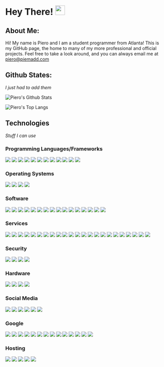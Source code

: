 # Hey There! <img src="https://raw.githubusercontent.com/MartinHeinz/MartinHeinz/master/wave.gif" width="30px">

## About Me: 
Hi! My name is Piero and I am a student programmer from Atlanta! This is my GitHub page, the home to many of my more professional and official projects. Feel free to take a look around, and you can always email me at [piero@piemadd.com](mailto:piero@piemadd.com)

## Github States:
*I just had to add them*

![Piero's Github Stats](https://github-readme-stats.vercel.app/api?username=pieromqwerty&show_icons=true)

![Piero's Top Langs](https://github-readme-stats.vercel.app/api/top-langs/?username=pieromqwerty)

## Technologies
*Stuff I can use*

### Programming Languages/Frameworks
![](https://img.shields.io/badge/C++-Language-informational?style=flat&logo=c++&logoColor=white&color=cc443f)
![](https://img.shields.io/badge/CSS3-Language-informational?style=flat&logo=css3&logoColor=white&color=cc443f)
![](https://img.shields.io/badge/Flask-Framework-informational?style=flat&logo=flask&logoColor=white&color=cc443f)
![](https://img.shields.io/badge/HTML5-Language-informational?style=flat&logo=html5&logoColor=white&color=cc443f)
![](https://img.shields.io/badge/JS-Language-informational?style=flat&logo=javascript&logoColor=white&color=cc443f)
![](https://img.shields.io/badge/Jekyll-Framework-informational?style=flat&logo=jekyll&logoColor=white&color=cc443f)
![](https://img.shields.io/badge/MarkDown-Language-informational?style=flat&logo=markdown&logoColor=white&color=cc443f)
![](https://img.shields.io/badge/Node.js-Language-informational?style=flat&logo=node.js&logoColor=white&color=cc443f)
![](https://img.shields.io/badge/OpenSourceInitiative-Framework-informational?style=flat&logo=opensourceinitiative&logoColor=white&color=cc443f)
![](https://img.shields.io/badge/Python-Language-informational?style=flat&logo=python&logoColor=white&color=cc443f)
![](https://img.shields.io/badge/PyTorch-Framework-informational?style=flat&logo=pytorch&logoColor=white&color=cc443f)
![](https://img.shields.io/badge/Rust-Language-informational?style=flat&logo=rust&logoColor=white&color=cc443f)

### Operating Systems
![](https://img.shields.io/badge/Debian-<WORD_ON_RIGHT>-informational?style=flat&logo=debian&logoColor=white&color=cc8f3f)
![](https://img.shields.io/badge/Linux-<WORD_ON_RIGHT>-informational?style=flat&logo=linux&logoColor=white&color=cc8f3f)
![](https://img.shields.io/badge/Ubuntu-<WORD_ON_RIGHT>-informational?style=flat&logo=ubuntu&logoColor=white&color=cc8f3f)
![](https://img.shields.io/badge/Windows-<WORD_ON_RIGHT>-informational?style=flat&logo=windows&logoColor=white&color=cc8f3f)

### Software
![](https://img.shields.io/badge/Apache-<WORD_ON_RIGHT>-informational?style=flat&logo=apache&logoColor=white&color=dbd13d)
![](https://img.shields.io/badge/Autodesk-<WORD_ON_RIGHT>-informational?style=flat&logo=autodesk&logoColor=white&color=dbd13d)
![](https://img.shields.io/badge/Emby-<WORD_ON_RIGHT>-informational?style=flat&logo=emby&logoColor=white&color=dbd13d)
![](https://img.shields.io/badge/Firefoxbrowser-<WORD_ON_RIGHT>-informational?style=flat&logo=firefoxbrowser&logoColor=white&color=dbd13d)
![](https://img.shields.io/badge/Git-<WORD_ON_RIGHT>-informational?style=flat&logo=git&logoColor=white&color=dbd13d)
![](https://img.shields.io/badge/GNU-<WORD_ON_RIGHT>-informational?style=flat&logo=gnu&logoColor=white&color=dbd13d)
![](https://img.shields.io/badge/GNUBash-<WORD_ON_RIGHT>-informational?style=flat&logo=gnubash&logoColor=white&color=dbd13d)
![](https://img.shields.io/badge/LibreOffice-<WORD_ON_RIGHT>-informational?style=flat&logo=libreoffice&logoColor=white&color=dbd13d)
![](https://img.shields.io/badge/Magisk-<WORD_ON_RIGHT>-informational?style=flat&logo=magisk&logoColor=white&color=dbd13d)
![](https://img.shields.io/badge/MicrosoftOffice-<WORD_ON_RIGHT>-informational?style=flat&logo=microsoftoffice&logoColor=white&color=dbd13d)
![](https://img.shields.io/badge/MojangStudios-<WORD_ON_RIGHT>-informational?style=flat&logo=mojangstudios&logoColor=white&color=dbd13d)
![](https://img.shields.io/badge/OBSStudio-<WORD_ON_RIGHT>-informational?style=flat&logo=obsstudio&logoColor=white&color=dbd13d)
![](https://img.shields.io/badge/PiHole-<WORD_ON_RIGHT>-informational?style=flat&logo=pi-hole&logoColor=white&color=dbd13d)
![](https://img.shields.io/badge/PowerShell-<WORD_ON_RIGHT>-informational?style=flat&logo=powershell&logoColor=white&color=dbd13d)
![](https://img.shields.io/badge/Tor-<WORD_ON_RIGHT>-informational?style=flat&logo=tor&logoColor=white&color=dbd13d)
![](https://img.shields.io/badge/VLC-<WORD_ON_RIGHT>-informational?style=flat&logo=vlcmediaplayer&logoColor=white&color=dbd13d)

### Services
![](https://img.shields.io/badge/BTC-<WORD_ON_RIGHT>-informational?style=flat&logo=bitcoin&logoColor=white&color=55bd15)
![](https://img.shields.io/badge/Canva-<WORD_ON_RIGHT>-informational?style=flat&logo=canva&logoColor=white&color=55bd15)
![](https://img.shields.io/badge/CS-<WORD_ON_RIGHT>-informational?style=flat&logo=counter-strike&logoColor=white&color=55bd15)
![](https://img.shields.io/badge/CreativeCommons-<WORD_ON_RIGHT>-informational?style=flat&logo=creativecommons&logoColor=white&color=55bd15)
![](https://img.shields.io/badge/DocuSign-<WORD_ON_RIGHT>-informational?style=flat&logo=docusign&logoColor=white&color=55bd15)
![](https://img.shields.io/badge/DuckDuckGo-<WORD_ON_RIGHT>-informational?style=flat&logo=duckduckgo&logoColor=white&color=55bd15)
![](https://img.shields.io/badge/Fiverr-<WORD_ON_RIGHT>-informational?style=flat&logo=fiverr&logoColor=white&color=55bd15)
![](https://img.shields.io/badge/haveibeenpwned?-<WORD_ON_RIGHT>-informational?style=flat&logo=haveibeenpwned&logoColor=white&color=55bd15)
![](https://img.shields.io/badge/IFTTT-<WORD_ON_RIGHT>-informational?style=flat&logo=ifttt&logoColor=white&color=55bd15)
![](https://img.shields.io/badge/Imgur-<WORD_ON_RIGHT>-informational?style=flat&logo=imgur&logoColor=white&color=55bd15)
![](https://img.shields.io/badge/Mega-<WORD_ON_RIGHT>-informational?style=flat&logo=mega&logoColor=white&color=55bd15)
![](https://img.shields.io/badge/OSM-<WORD_ON_RIGHT>-informational?style=flat&logo=openstreetmap&logoColor=white&color=55bd15)
![](https://img.shields.io/badge/Pastebin-<WORD_ON_RIGHT>-informational?style=flat&logo=pastebin&logoColor=white&color=55bd15)
![](https://img.shields.io/badge/Paypal-<WORD_ON_RIGHT>-informational?style=flat&logo=paypal&logoColor=white&color=55bd15)
![](https://img.shields.io/badge/Repl.it-<WORD_ON_RIGHT>-informational?style=flat&logo=repl-dot-it&logoColor=white&color=55bd15)
![](https://img.shields.io/badge/Slack-<WORD_ON_RIGHT>-informational?style=flat&logo=slack&logoColor=white&color=55bd15)
![](https://img.shields.io/badge/Spotify-<WORD_ON_RIGHT>-informational?style=flat&logo=spotify&logoColor=white&color=55bd15)
![](https://img.shields.io/badge/Stackexchange-<WORD_ON_RIGHT>-informational?style=flat&logo=stackexchange&logoColor=white&color=55bd15)
![](https://img.shields.io/badge/Stackoverflow-<WORD_ON_RIGHT>-informational?style=flat&logo=stackoverflow&logoColor=white&color=55bd15)
![](https://img.shields.io/badge/Steam-<WORD_ON_RIGHT>-informational?style=flat&logo=steam&logoColor=white&color=55bd15)
![](https://img.shields.io/badge/SteamWorks-<WORD_ON_RIGHT>-informational?style=flat&logo=steamworks&logoColor=white&color=55bd15)
![](https://img.shields.io/badge/VirusTotal-<WORD_ON_RIGHT>-informational?style=flat&logo=virustotal&logoColor=white&color=55bd15)
![](https://img.shields.io/badge/Wordpress-<WORD_ON_RIGHT>-informational?style=flat&logo=wordpress&logoColor=white&color=55bd15)

### Security
![](https://img.shields.io/badge/Cloudflare-<WORD_ON_RIGHT>-informational?style=flat&logo=cloudflare&logoColor=white&color=157abd)
![](https://img.shields.io/badge/LetsEncrypt-<WORD_ON_RIGHT>-informational?style=flat&logo=letsencrypt&logoColor=white&color=157abd)
![](https://img.shields.io/badge/OpenSSL-<WORD_ON_RIGHT>-informational?style=flat&logo=openssl&logoColor=white&color=157abd)
![](https://img.shields.io/badge/OpenVPN-<WORD_ON_RIGHT>-informational?style=flat&logo=openvpn&logoColor=white&color=157abd)

### Hardware
![](https://img.shields.io/badge/Nvidia-<WORD_ON_RIGHT>-informational?style=flat&logo=nvidia&logoColor=white&color=1534bd)
![](https://img.shields.io/badge/OnePlus-<WORD_ON_RIGHT>-informational?style=flat&logo=oneplus&logoColor=white&color=1534bd)
![](https://img.shields.io/badge/RaspberryPI-<WORD_ON_RIGHT>-informational?style=flat&logo=raspberrypi&logoColor=white&color=1534bd)
![](https://img.shields.io/badge/Seagate-<WORD_ON_RIGHT>-informational?style=flat&logo=seagate&logoColor=white&color=1534bd)

### Social Media
![](https://img.shields.io/badge/Discord-<WORD_ON_RIGHT>-informational?style=flat&logo=discord&logoColor=white&color=6c15bd)
![](https://img.shields.io/badge/Instagram-<WORD_ON_RIGHT>-informational?style=flat&logo=instagram&logoColor=white&color=6c15bd)
![](https://img.shields.io/badge/Linkedin-<WORD_ON_RIGHT>-informational?style=flat&logo=linkedin&logoColor=white&color=6c15bd)
![](https://img.shields.io/badge/Reddit-<WORD_ON_RIGHT>-informational?style=flat&logo=reddit&logoColor=white&color=6c15bd)
![](https://img.shields.io/badge/Snapchat-<WORD_ON_RIGHT>-informational?style=flat&logo=snapchat&logoColor=white&color=6c15bd)
![](https://img.shields.io/badge/Twitter-<WORD_ON_RIGHT>-informational?style=flat&logo=twitter&logoColor=white&color=6c15bd)

### Google
![](https://img.shields.io/badge/Android-<WORD_ON_RIGHT>-informational?style=flat&logo=android&logoColor=white&color=bd1582)
![](https://img.shields.io/badge/AndroidAuto-<WORD_ON_RIGHT>-informational?style=flat&logo=androidauto&logoColor=white&color=bd1582)
![](https://img.shields.io/badge/Gmail-<WORD_ON_RIGHT>-informational?style=flat&logo=gmail&logoColor=white&color=bd1582)
![](https://img.shields.io/badge/Google-<WORD_ON_RIGHT>-informational?style=flat&logo=google&logoColor=white&color=bd1582)
![](https://img.shields.io/badge/GoogleAssistant-<WORD_ON_RIGHT>-informational?style=flat&logo=googleassistant&logoColor=white&color=bd1582)
![](https://img.shields.io/badge/GoogleCast-<WORD_ON_RIGHT>-informational?style=flat&logo=googlecast&logoColor=white&color=bd1582)
![](https://img.shields.io/badge/GoogleChrome-<WORD_ON_RIGHT>-informational?style=flat&logo=googlechrome&logoColor=white&color=bd1582)
![](https://img.shields.io/badge/GoogleDrive-<WORD_ON_RIGHT>-informational?style=flat&logo=googledrive&logoColor=white&color=bd1582)
![](https://img.shields.io/badge/GoogleMaps-<WORD_ON_RIGHT>-informational?style=flat&logo=googlemaps&logoColor=white&color=bd1582)
![](https://img.shields.io/badge/GoogleMessages-<WORD_ON_RIGHT>-informational?style=flat&logo=googlemessages&logoColor=white&color=bd1582)
![](https://img.shields.io/badge/GoogleMyBusiness-<WORD_ON_RIGHT>-informational?style=flat&logo=googlemybusiness&logoColor=white&color=bd1582)
![](https://img.shields.io/badge/GooglePay-<WORD_ON_RIGHT>-informational?style=flat&logo=googlepay&logoColor=white&color=bd1582)
![](https://img.shields.io/badge/GooglePlay-<WORD_ON_RIGHT>-informational?style=flat&logo=googleplay&logoColor=white&color=bd1582)
![](https://img.shields.io/badge/YouTube-<WORD_ON_RIGHT>-informational?style=flat&logo=youtube&logoColor=white&color=bd1582)

### Hosting
![](https://img.shields.io/badge/AWS-<WORD_ON_RIGHT>-informational?style=flat&logo=amazonaws&logoColor=white&color=7289da)
![](https://img.shields.io/badge/Docker-<WORD_ON_RIGHT>-informational?style=flat&logo=docker&logoColor=white&color=7289da)
![](https://img.shields.io/badge/GoogleCloud-<WORD_ON_RIGHT>-informational?style=flat&logo=googlecloud&logoColor=white&color=7289da)
![](https://img.shields.io/badge/MicrosoftAzure-<WORD_ON_RIGHT>-informational?style=flat&logo=microsoftazure&logoColor=white&color=7289da)
![](https://img.shields.io/badge/Proxmox-<WORD_ON_RIGHT>-informational?style=flat&logo=proxmox&logoColor=white&color=7289da)
